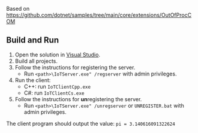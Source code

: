 Based on https://github.com/dotnet/samples/tree/main/core/extensions/OutOfProcCOM

## Build and Run
1. Open the solution in [Visual Studio](https://visualstudio.microsoft.com/).
1. Build all projects.
1. Follow the instructions for registering the server.
    * Run `<path>\IoTServer.exe" /regserver`  with admin privileges.
1. Run the client:
    * C++: run `IoTClientCpp.exe`
    * C#: run `IoTClientCs.exe`
1. Follow the instructions for **un**registering the server.
    * Run `<path>\IoTServer.exe" /unregserver`  or `UNREGISTER.bat` with admin privileges.

The client program should output the value: `pi = 3.140616091322624`
